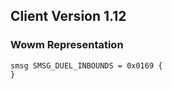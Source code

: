 ## Client Version 1.12

### Wowm Representation
```rust,ignore
smsg SMSG_DUEL_INBOUNDS = 0x0169 {
}

```
